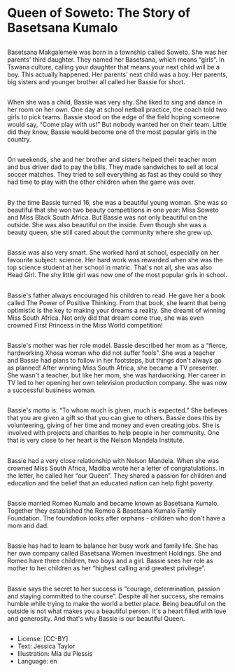 # Queen of Soweto: The Story of Basetsana Kumalo

##
Basetsana Makgalemele was born
in a township called Soweto. She
was her parents' third daughter.
They named her Basetsana, which
means “girls”. In Tswana culture,
calling your daughter that means
your next child will be a boy. This
actually happened. Her parents'
next child was a boy. Her parents,
big sisters and younger brother all
called her Bassie for short.

##
When she was a child, Bassie was
very shy. She liked to sing and
dance in her room on her own.
One day at school netball practice,
the coach told two girls to pick
teams. Bassie stood on the edge of
the field hoping someone would
say, “Come play with us!” But
nobody wanted her on their team.
Little did they know, Bassie would
become one of the most popular
girls in the country.

##
On weekends, she and her brother
and sisters helped their teacher
mom and bus driver dad to pay the
bills. They made sandwiches to sell
at local soccer matches. They tried
to sell everything as fast as they
could so they had time to play with
the other children when the game
was over.

##
By the time Bassie turned 16, she
was a beautiful young woman. She
was so beautiful that she won two
beauty competitions in one year:
Miss Soweto and Miss Black South
Africa.
But Bassie was not only beautiful on
the outside. She was also beautiful
on the inside. Even though she was
a beauty queen, she still cared
about the community where she
grew up.

##
Bassie was also very smart. She
worked hard at school, especially on
her favourite subject: science. Her
hard work was rewarded when she
was the top science student at her
school in matric. That's not all, she
was also Head Girl. The shy little
girl was now one of the most
popular girls in school.

##
Bassie's father always encouraged
his children to read. He gave her a
book called The Power of Positive
Thinking. From that book, she learnt
that being optimistic is the key to
making your dreams a reality. She
dreamt of winning Miss South
Africa. Not only did that dream
come true, she was even crowned
First Princess in the Miss World
competition!

##
Bassie's mother was her role model.
Bassie described her mom as a
“fierce, hardworking Xhosa woman
who did not suffer fools”. She was a
teacher and Bassie had plans to
follow in her footsteps, but things
don't always go as planned! After
winning Miss South Africa, she
became a TV presenter. She wasn't
a teacher, but like her mom, she
was hardworking. Her career in TV
led to her opening her own
television production company. She
was now a successful business
woman.

##
Bassie's motto is: “To whom much
is given, much is expected.” She
believes that you are given a gift so
that you can give to others. Bassie
does this by volunteering, giving of
her time and money and even
creating jobs. She is involved with
projects and charities to help
people in her community. One that
is very close to her heart is the
Nelson Mandela Institute.

##
Bassie had a very close relationship
with Nelson Mandela. When she was
crowned Miss South Africa, Madiba
wrote her a letter of
congratulations. In the letter, he
called her “our Queen”. They shared
a passion for children and education
and the belief that an educated
nation can help fight poverty.

##
Bassie married Romeo Kumalo and
became known as Basetsana
Kumalo.
Together they established the
Romeo & Basetsana Kumalo Family
Foundation. The foundation looks
after orphans - children who don't
have a mom and dad.

##
Bassie has had to learn to balance
her busy work and family life.
She has her own company called
Basetsana Women Investment
Holdings. She and Romeo have
three children, two boys and a girl.
Bassie sees her role as mother to
her children as her “highest calling
and greatest privilege”.

##
Bassie says the secret to her
success is “courage, determination,
passion and staying committed to
the course”. Despite all her
success, she remains humble while
trying to make the world a better
place.
Being beautiful on the outside is not
what makes you a beautiful person.
It's a heart filled with love and
generosity. And that's why Bassie is
our beautiful Queen.

##
* License: [CC-BY]
* Text: Jessica Taylor
* Illustration: Mia du Plessis
* Language: en
